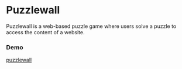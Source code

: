 # Puzzlewall

Puzzlewall is a web-based puzzle game where users solve a puzzle to access the content of a website. 
### Demo
[puzzlewall](https://puzzlewall.k3rnelpan1c.com/)
